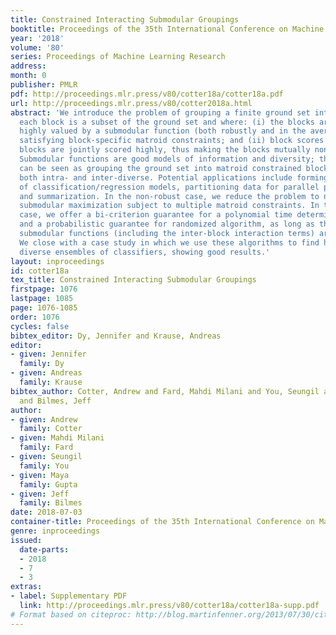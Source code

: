 ```yaml
---
title: Constrained Interacting Submodular Groupings
booktitle: Proceedings of the 35th International Conference on Machine Learning
year: '2018'
volume: '80'
series: Proceedings of Machine Learning Research
address: 
month: 0
publisher: PMLR
pdf: http://proceedings.mlr.press/v80/cotter18a/cotter18a.pdf
url: http://proceedings.mlr.press/v80/cotter2018a.html
abstract: 'We introduce the problem of grouping a finite ground set into blocks where
  each block is a subset of the ground set and where: (i) the blocks are individually
  highly valued by a submodular function (both robustly and in the average case) while
  satisfying block-specific matroid constraints; and (ii) block scores interact where
  blocks are jointly scored highly, thus making the blocks mutually non-redundant.
  Submodular functions are good models of information and diversity; thus, the above
  can be seen as grouping the ground set into matroid constrained blocks that are
  both intra- and inter-diverse. Potential applications include forming ensembles
  of classification/regression models, partitioning data for parallel processing,
  and summarization. In the non-robust case, we reduce the problem to non-monotone
  submodular maximization subject to multiple matroid constraints. In the mixed robust/average
  case, we offer a bi-criterion guarantee for a polynomial time deterministic algorithm
  and a probabilistic guarantee for randomized algorithm, as long as the involved
  submodular functions (including the inter-block interaction terms) are monotone.
  We close with a case study in which we use these algorithms to find high quality
  diverse ensembles of classifiers, showing good results.'
layout: inproceedings
id: cotter18a
tex_title: Constrained Interacting Submodular Groupings
firstpage: 1076
lastpage: 1085
page: 1076-1085
order: 1076
cycles: false
bibtex_editor: Dy, Jennifer and Krause, Andreas
editor:
- given: Jennifer
  family: Dy
- given: Andreas
  family: Krause
bibtex_author: Cotter, Andrew and Fard, Mahdi Milani and You, Seungil and Gupta, Maya
  and Bilmes, Jeff
author:
- given: Andrew
  family: Cotter
- given: Mahdi Milani
  family: Fard
- given: Seungil
  family: You
- given: Maya
  family: Gupta
- given: Jeff
  family: Bilmes
date: 2018-07-03
container-title: Proceedings of the 35th International Conference on Machine Learning
genre: inproceedings
issued:
  date-parts:
  - 2018
  - 7
  - 3
extras:
- label: Supplementary PDF
  link: http://proceedings.mlr.press/v80/cotter18a/cotter18a-supp.pdf
# Format based on citeproc: http://blog.martinfenner.org/2013/07/30/citeproc-yaml-for-bibliographies/
---
```


